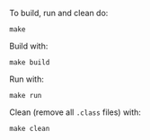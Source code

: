 To build, run and clean do:
  ```shell
  make
  ```

Build with:
  ```shell
  make build
  ```

Run with:
```shell
make run
```

Clean (remove all `.class` files) with:
```shell
make clean
```
